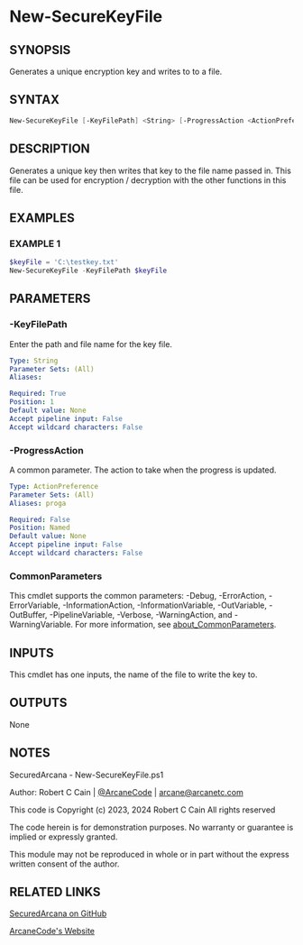 # New-SecureKeyFile

## SYNOPSIS

Generates a unique encryption key and writes to to a file.

## SYNTAX

```powershell
New-SecureKeyFile [-KeyFilePath] <String> [-ProgressAction <ActionPreference>] [<CommonParameters>]
```

## DESCRIPTION

Generates a unique key then writes that key to the file name passed in.
This file can be
used for encryption / decryption with the other functions in this file.

## EXAMPLES

### EXAMPLE 1

```powershell
$keyFile = 'C:\testkey.txt'
New-SecureKeyFile -KeyFilePath $keyFile
```

## PARAMETERS

### -KeyFilePath

Enter the path and file name for the key file.

```yaml
Type: String
Parameter Sets: (All)
Aliases:

Required: True
Position: 1
Default value: None
Accept pipeline input: False
Accept wildcard characters: False
```

### -ProgressAction

A common parameter. The action to take when the progress is updated.

```yaml
Type: ActionPreference
Parameter Sets: (All)
Aliases: proga

Required: False
Position: Named
Default value: None
Accept pipeline input: False
Accept wildcard characters: False
```

### CommonParameters

This cmdlet supports the common parameters: -Debug, -ErrorAction, -ErrorVariable, -InformationAction, -InformationVariable, -OutVariable, -OutBuffer, -PipelineVariable, -Verbose, -WarningAction, and -WarningVariable. For more information, see [about_CommonParameters](http://go.microsoft.com/fwlink/?LinkID=113216).

## INPUTS

This cmdlet has one inputs, the name of the file to write the key to.

## OUTPUTS

None

## NOTES

SecuredArcana - New-SecureKeyFile.ps1

Author: Robert C Cain | [@ArcaneCode](https://twitter.com/arcanecode) | arcane@arcanetc.com

This code is Copyright (c) 2023, 2024 Robert C Cain All rights reserved

The code herein is for demonstration purposes.
No warranty or guarantee is implied or expressly granted.

This module may not be reproduced in whole or in part without
the express written consent of the author.

## RELATED LINKS

[SecuredArcana on GitHub](https://github.com/arcanecode/SecuredArcana)

[ArcaneCode's Website](http://arcanecode.me)
